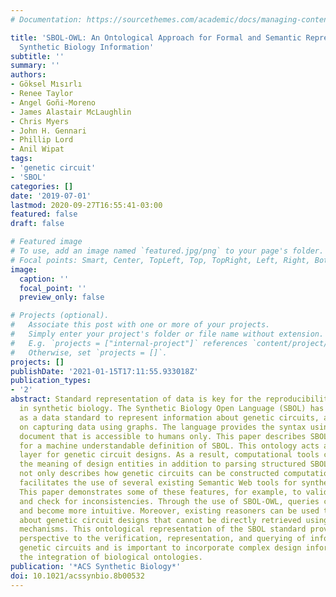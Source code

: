 ```yaml
---
# Documentation: https://sourcethemes.com/academic/docs/managing-content/

title: 'SBOL-OWL: An Ontological Approach for Formal and Semantic Representation of
  Synthetic Biology Information'
subtitle: ''
summary: ''
authors:
- Göksel Mısırlı
- Renee Taylor
- Angel Goñi-Moreno
- James Alastair McLaughlin
- Chris Myers
- John H. Gennari
- Phillip Lord
- Anil Wipat
tags:
- 'genetic circuit'
- 'SBOL'
categories: []
date: '2019-07-01'
lastmod: 2020-09-27T16:55:41-03:00
featured: false
draft: false

# Featured image
# To use, add an image named `featured.jpg/png` to your page's folder.
# Focal points: Smart, Center, TopLeft, Top, TopRight, Left, Right, BottomLeft, Bottom, BottomRight.
image:
  caption: ''
  focal_point: ''
  preview_only: false

# Projects (optional).
#   Associate this post with one or more of your projects.
#   Simply enter your project's folder or file name without extension.
#   E.g. `projects = ["internal-project"]` references `content/project/deep-learning/index.md`.
#   Otherwise, set `projects = []`.
projects: []
publishDate: '2021-01-15T17:11:55.933018Z'
publication_types:
- '2'
abstract: Standard representation of data is key for the reproducibility of designs
  in synthetic biology. The Synthetic Biology Open Language (SBOL) has already emerged
  as a data standard to represent information about genetic circuits, and it is based
  on capturing data using graphs. The language provides the syntax using a free text
  document that is accessible to humans only. This paper describes SBOL-OWL, an ontology
  for a machine understandable definition of SBOL. This ontology acts as a semantic
  layer for genetic circuit designs. As a result, computational tools can understand
  the meaning of design entities in addition to parsing structured SBOL data. SBOL-OWL
  not only describes how genetic circuits can be constructed computationally, it also
  facilitates the use of several existing Semantic Web tools for synthetic biology.
  This paper demonstrates some of these features, for example, to validate designs
  and check for inconsistencies. Through the use of SBOL-OWL, queries can be simplified
  and become more intuitive. Moreover, existing reasoners can be used to infer information
  about genetic circuit designs that cannot be directly retrieved using existing querying
  mechanisms. This ontological representation of the SBOL standard provides a new
  perspective to the verification, representation, and querying of information about
  genetic circuits and is important to incorporate complex design information via
  the integration of biological ontologies.
publication: '*ACS Synthetic Biology*'
doi: 10.1021/acssynbio.8b00532
---
```

